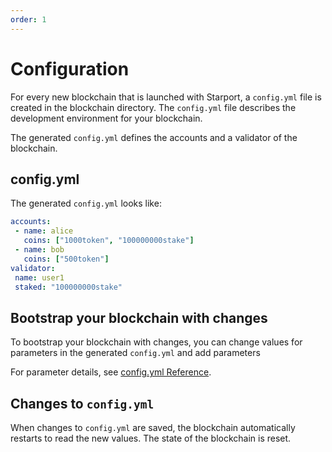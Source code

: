 ```yaml
---
order: 1
---
```


# Configuration

For every new blockchain that is launched with Starport, a `config.yml` file is created in the blockchain directory. The `config.yml` file describes the development environment for your blockchain.

The generated `config.yml` defines the accounts and a validator of the blockchain.

## config.yml

The generated `config.yml` looks like:

```yml
accounts:
 - name: alice
   coins: ["1000token", "100000000stake"]
 - name: bob
   coins: ["500token"]
validator:
 name: user1
 staked: "100000000stake"
```

## Bootstrap your blockchain with changes

To bootstrap your blockchain with changes, you can change values for parameters in the generated `config.yml` and add parameters

For parameter details, see [config.yml Reference](./2-config.yml-Reference.html).

## Changes to `config.yml`

When changes to `config.yml` are saved, the blockchain automatically restarts to read the new values. The state of the blockchain is reset.
